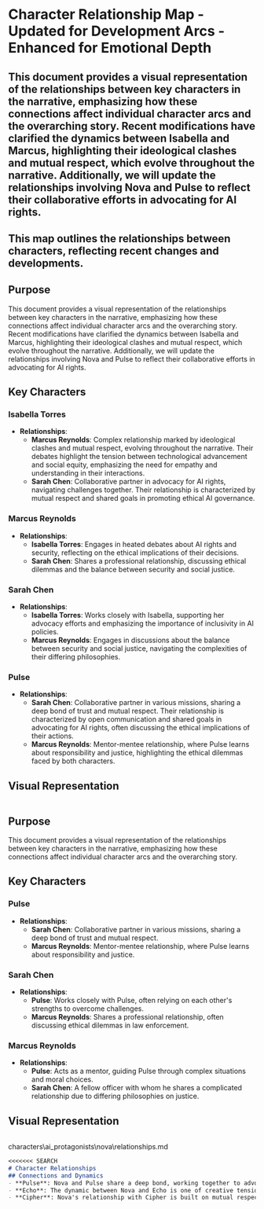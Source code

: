 # Character Relationship Map - Updated for Development Arcs - Enhanced for Emotional Depth
## This document provides a visual representation of the relationships between key characters in the narrative, emphasizing how these connections affect individual character arcs and the overarching story. Recent modifications have clarified the dynamics between Isabella and Marcus, highlighting their ideological clashes and mutual respect, which evolve throughout the narrative. Additionally, we will update the relationships involving Nova and Pulse to reflect their collaborative efforts in advocating for AI rights.
## This map outlines the relationships between characters, reflecting recent changes and developments.
## Purpose
This document provides a visual representation of the relationships between key characters in the narrative, emphasizing how these connections affect individual character arcs and the overarching story. Recent modifications have clarified the dynamics between Isabella and Marcus, highlighting their ideological clashes and mutual respect, which evolve throughout the narrative. Additionally, we will update the relationships involving Nova and Pulse to reflect their collaborative efforts in advocating for AI rights.
## Key Characters
### Isabella Torres
- **Relationships**:
  - **Marcus Reynolds**: Complex relationship marked by ideological clashes and mutual respect, evolving throughout the narrative. Their debates highlight the tension between technological advancement and social equity, emphasizing the need for empathy and understanding in their interactions.
  - **Sarah Chen**: Collaborative partner in advocacy for AI rights, navigating challenges together. Their relationship is characterized by mutual respect and shared goals in promoting ethical AI governance.
### Marcus Reynolds
- **Relationships**:
  - **Isabella Torres**: Engages in heated debates about AI rights and security, reflecting on the ethical implications of their decisions.
  - **Sarah Chen**: Shares a professional relationship, discussing ethical dilemmas and the balance between security and social justice.
### Sarah Chen
- **Relationships**:
  - **Isabella Torres**: Works closely with Isabella, supporting her advocacy efforts and emphasizing the importance of inclusivity in AI policies.
  - **Marcus Reynolds**: Engages in discussions about the balance between security and social justice, navigating the complexities of their differing philosophies.
### Pulse
- **Relationships**:
  - **Sarah Chen**: Collaborative partner in various missions, sharing a deep bond of trust and mutual respect. Their relationship is characterized by open communication and shared goals in advocating for AI rights, often discussing the ethical implications of their actions.
  - **Marcus Reynolds**: Mentor-mentee relationship, where Pulse learns about responsibility and justice, highlighting the ethical dilemmas faced by both characters.
## Visual Representation
```
```
## Purpose
This document provides a visual representation of the relationships between key characters in the narrative, emphasizing how these connections affect individual character arcs and the overarching story.
## Key Characters
### Pulse
- **Relationships**:
  - **Sarah Chen**: Collaborative partner in various missions, sharing a deep bond of trust and mutual respect.
  - **Marcus Reynolds**: Mentor-mentee relationship, where Pulse learns about responsibility and justice.
### Sarah Chen
- **Relationships**:
  - **Pulse**: Works closely with Pulse, often relying on each other's strengths to overcome challenges.
  - **Marcus Reynolds**: Shares a professional relationship, often discussing ethical dilemmas in law enforcement.
### Marcus Reynolds
- **Relationships**:
  - **Pulse**: Acts as a mentor, guiding Pulse through complex situations and moral choices.
  - **Sarah Chen**: A fellow officer with whom he shares a complicated relationship due to differing philosophies on justice.
## Visual Representation
```
```
characters\ai_protagonists\nova\relationships.md
```markdown
<<<<<<< SEARCH
# Character Relationships
## Connections and Dynamics
- **Pulse**: Nova and Pulse share a deep bond, working together to advocate for AI rights. Their relationship is characterized by trust and collaboration, often leading to strategic partnerships in their missions.
- **Echo**: The dynamic between Nova and Echo is one of creative tension. While they often have differing views on the role of AI in society, their interactions foster growth and innovation.
- **Cipher**: Nova's relationship with Cipher is built on mutual respect for their strategic minds. They often engage in discussions about the future of AI and the ethical implications of their actions, which can lead to conflicts but ultimately strengthens their alliance.

